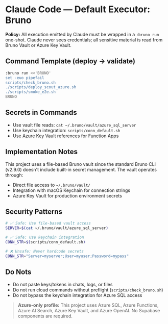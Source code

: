 # Claude Code — Default Executor: Bruno

**Policy:** All execution emitted by Claude must be wrapped in a `:bruno run` one-shot.
Claude never sees credentials; all sensitive material is read from Bruno Vault or Azure Key Vault.

## Command Template (deploy → validate)

```bash
:bruno run <<'BRUNO'
set -euo pipefail
scripts/check_bruno.sh
./scripts/deploy_scout_azure.sh
./scripts/smoke_e2e.sh
BRUNO
```

## Secrets in Commands

* Use vault file reads: `cat ~/.bruno/vault/azure_sql_server`
* Use keychain integration: `scripts/conn_default.sh`
* Use Azure Key Vault references for Function Apps

## Implementation Notes

This project uses a file-based Bruno vault since the standard Bruno CLI (v2.9.0) doesn't include built-in secret management. The vault operates through:

- Direct file access to `~/.bruno/vault/`
- Integration with macOS Keychain for connection strings
- Azure Key Vault for production environment secrets

## Security Patterns

```bash
# ✅ Safe: Use file-based vault access
SERVER=$(cat ~/.bruno/vault/azure_sql_server)

# ✅ Safe: Use keychain integration
CONN_STR=$(scripts/conn_default.sh)

# ❌ Unsafe: Never hardcode secrets
CONN_STR="Server=myserver;User=myuser;Password=mypass"
```

## Do Nots

* Do not paste keys/tokens in chats, logs, or files
* Do not run cloud commands without preflight (`scripts/check_bruno.sh`)
* Do not bypass the keychain integration for Azure SQL access

> **Azure-only profile:** This project uses Azure SQL, Azure Functions, Azure AI Search, Azure Key Vault, and Azure OpenAI. No Supabase components are required.